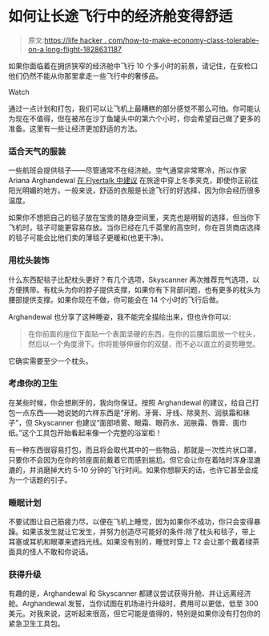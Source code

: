 # 如何让长途飞行中的经济舱变得舒适

> 原文:[https://life hacker . com/how-to-make-economy-class-tolerable-on-a long-flight-1828631187](https://lifehacker.com/how-to-make-economy-class-tolerable-on-a-long-flight-1828631187)

如果你面临着在拥挤狭窄的经济舱中飞行 10 个多小时的前景，请记住，在安检口他们仍然不能从你那里拿走一些飞行中的奢侈品。

Watch

通过一点计划和打包，我们可以让飞机上最糟糕的部分感觉不那么可怕。你可能认为现在不值得，但在被吊在沙丁鱼罐头中的第六个小时，你会希望自己做了更多的准备。这里有一些让经济更加舒适的方法。

### 适合天气的服装

一些航班会提供毯子——尽管通常不在经济舱。空气通常非常寒冷，所以作家 Ariana Arghandewal [在 Flyertalk 中建议](https://www.flyertalk.com/articles/how-to-get-comfortable-in-economy-class.html) 在旅途中穿上冬季夹克，即使你正前往阳光明媚的地方。一般来说，舒适的衣服是长途飞行的好选择，因为你会经历很多温度。

如果你不想把自己的毯子放在宝贵的随身空间里，夹克也是明智的选择，但当你下飞机时，毯子可能更容易存放。当你已经在几千英里的高空时，你在百货商店选择的毯子可能会比他们卖的薄毯子更暖和(也更干净)。

### 用枕头装饰

什么东西配毯子比配枕头更好？有几个选项，Skyscanner 再次推荐充气选项，以方便携带。有枕头为你的脖子提供支撑，如果你有下背部问题，也有更多的枕头为腰部提供支撑。如果你现在不做，你可能会在 14 个小时的飞行后做。

Arghandewal 也分享了这种睡姿，我不能完全描绘出来，但也许你可以:

> 在你前面的座位下面贴一个表面坚硬的东西，在你的后腰后面放一个枕头，然后以一个角度滑下。你将能够伸展你的双腿，而不必以直立的姿势睡觉。

它确实需要至少一个枕头。

### 考虑你的卫生

在某些时候，你会想刷牙的，我向你保证。按照 Arghandewal 的建议，给自己打包一点东西——她说她的六样东西是“牙刷、牙膏、牙线、除臭剂、润肤霜和袜子”，但 Skyscanner 也建议“面部喷雾、眼霜、眼药水、润肤霜、唇膏、面巾纸。”这个工具包开始看起来像一个完整的浴室柜！

有一种东西很容易打包，而且将会取代其中的一些物品，那就是一次性片状口罩，只要你不会因为在你的邻座面前戴着它而感到尴尬。但它会让你在着陆时浑身湿漉漉的，并消磨掉大约 5-10 分钟的飞行时间。如果你想聊天的话，也许它甚至会成为一个话题的引子。

### 睡眠计划

不要试图让自己筋疲力尽，以便在飞机上睡觉，因为如果你不成功，你只会变得暴躁。如果该发生就让它发生，并努力创造尽可能好的条件:除了枕头和毯子，带上耳塞或耳机和眼罩来遮挡光线。如果没有别的，睡觉时穿上 T2 会让那个戴着绿茶面具的怪人不敢和你说话。

### 获得升级

有趣的是，Arghandewal 和 Skyscanner 都建议尝试获得升舱、并让远离经济舱。Arghandewal 发誓，当你试图在机场进行升级时，费用可以更低，低至 300 美元。对我来说，这听起来很高，但它可能是值得的，特别是如果你没有打包你的紧急卫生工具包。
